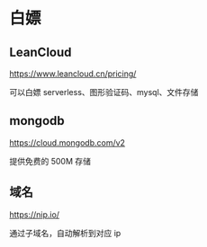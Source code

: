 # 白嫖

## LeanCloud

https://www.leancloud.cn/pricing/

可以白嫖 serverless、图形验证码、mysql、文件存储

## mongodb

https://cloud.mongodb.com/v2

提供免费的 500M 存储

## 域名

https://nip.io/

通过子域名，自动解析到对应 ip

